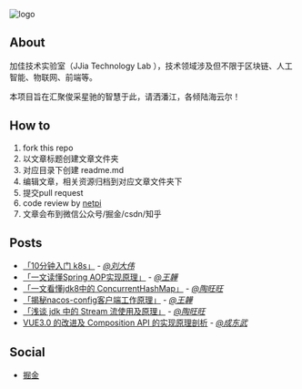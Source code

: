 ![logo](./jiajia-brain.jpg)

## About

加佳技术实验室（JJia Technology Lab ），技术领域涉及但不限于区块链、人工智能、物联网、前端等。

本项目旨在汇聚俊采星驰的智慧于此，请洒潘江，各倾陆海云尔！

## How to
1. fork this repo
2. 以文章标题创建文章文件夹
3. 对应目录下创建 readme.md
4. 编辑文章，相关资源归档到对应文章文件夹下
5. 提交pull request
6. code review by [netpi](https://github.com/netpi)
7. 文章会布到微信公众号/掘金/csdn/知乎

## Posts

* [「10分钟入门 k8s」](./十分钟入门k8s) - *[@刘大伟](https://github.com/liulang491)*
* [「一文读懂Spring AOP实现原理」](./Spring%20AOP实现原理) - *[@王韡](https://github.com/jimmywang1994)*
* [「一文看懂jdk8中的 ConcurrentHashMap」](./一文看懂jdk8中的%20ConcurrentHashMap) - *[@陶旺旺](https://github.com/Aurora-Borealis1)*
* [「揭秘nacos-config客户端工作原理」](./揭秘nacos-config客户端工作原理) - *[@王韡](https://github.com/jimmywang1994)*
* [「浅谈 jdk 中的 Stream 流使用及原理」](./浅谈%20jdk%20中的%20Stream%20流使用及原理) - *[@陶旺旺](https://github.com/Aurora-Borealis1)*
* [VUE3.0 的改进及 Composition API 的实现原理剖析](./浅谈%20jdk%20中的%20Stream%20流使用及原理) - *[@成东武](https://github.com/chengdongwu-work)*

## Social
* [掘金](https://juejin.im/user/1512541194828205)